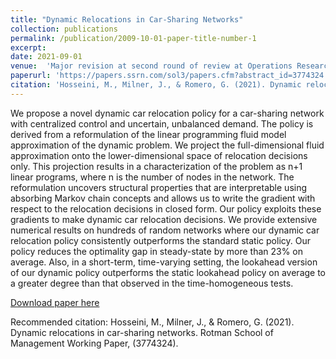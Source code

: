 ```yaml
---
title: "Dynamic Relocations in Car-Sharing Networks"
collection: publications
permalink: /publication/2009-10-01-paper-title-number-1
excerpt: 
date: 2021-09-01
venue:  'Major revision at second round of review at Operations Research'
paperurl: 'https://papers.ssrn.com/sol3/papers.cfm?abstract_id=3774324'
citation: 'Hosseini, M., Milner, J., & Romero, G. (2021). Dynamic relocations in car-sharing networks. Rotman School of Management Working Paper, (3774324).'
---
```

We propose a novel dynamic car relocation policy for a car-sharing network with centralized control and uncertain, unbalanced demand. The policy is derived from a reformulation of the linear programming fluid model approximation of the dynamic problem. We project the full-dimensional fluid approximation onto the lower-dimensional space of relocation decisions only. This projection results in a characterization of the problem as n+1 linear programs, where n is the number of nodes in the network. The reformulation uncovers structural properties that are interpretable using absorbing Markov chain concepts and allows us to write the gradient with respect to the relocation decisions in closed form. Our policy exploits these gradients to make dynamic car relocation decisions. We provide extensive numerical results on hundreds of random networks where our dynamic car relocation policy consistently outperforms the standard static policy. Our policy reduces the optimality gap in steady-state by more than 23\% on average. Also, in a short-term, time-varying setting, the lookahead version of our dynamic policy outperforms the static lookahead policy on average to a greater degree than that observed in the time-homogeneous tests.

[Download paper here](https://papers.ssrn.com/sol3/papers.cfm?abstract_id=3774324)

Recommended citation: Hosseini, M., Milner, J., & Romero, G. (2021). Dynamic relocations in car-sharing networks. Rotman School of Management Working Paper, (3774324).